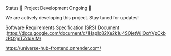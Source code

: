 Status
🚧 Project Development Ongoing 🚧

We are actively developing this project. Stay tuned for updates!

Software Requirements Specification (SRS) Document :https://docs.google.com/document/d/1Haplc82Xe2k1u4SOjetWjIQoYVpCkbzRQ2jnTZddVIM/


https://universe-hub-frontend.onrender.com/